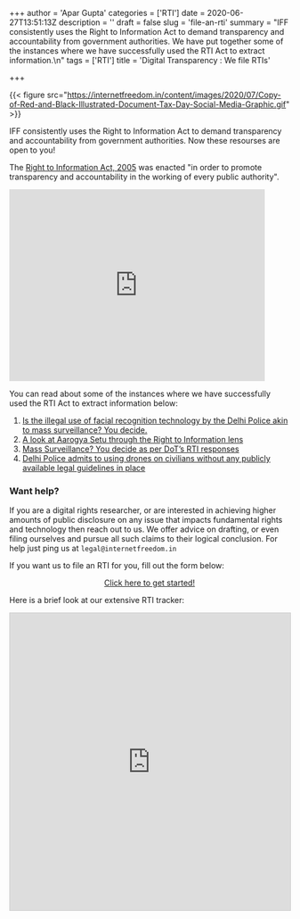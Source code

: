 +++
author = 'Apar Gupta'
categories = ['RTI']
date = 2020-06-27T13:51:13Z
description = ''
draft = false
slug = 'file-an-rti'
summary = "IFF consistently uses the Right to Information Act to demand transparency and accountability from government authorities. We have put together some of the instances where we have successfully used the RTI Act to extract information.\n"
tags = ['RTI']
title = 'Digital Transparency : We file RTIs'

+++


{{< figure src="https://internetfreedom.in/content/images/2020/07/Copy-of-Red-and-Black-Illustrated-Document-Tax-Day-Social-Media-Graphic.gif" >}}

IFF consistently uses the Right to Information Act to demand transparency and accountability from government authorities. Now these resourses are open to you!

The [Right to Information Act, 2005](https://rti.gov.in/rti-act.pdf) was enacted "in order to promote transparency and accountability in the working of every public authority".

<iframe width="459" height="344" src="https://www.youtube.com/embed/biD-JqfKKHA?feature=oembed" frameborder="0" allow="accelerometer; autoplay; encrypted-media; gyroscope; picture-in-picture" allowfullscreen></iframe>

You can read about some of the instances where we have successfully used the RTI Act to extract information below:

1. [Is the illegal use of facial recognition technology by the Delhi Police akin to mass surveillance? You decide.](https://internetfreedom.in/is-the-illegal-use-of-facial-recognition-technology-by-the-delhi-police-akin-to-mass-surveillance-you-decide-project-panoptic/)
2.  [A look at Aarogya Setu through the Right to Information lens](https://internetfreedom.in/aarogya-setu-through-the-right-to-information-lens/)
3. [Mass Surveillance? You decide as per DoT’s RTI responses](https://internetfreedom.in/bulk-cdr-mass-surveillance/)
4. [Delhi Police admits to using drones on civilians without any publicly available legal guidelines in place](https://internetfreedom.in/delhi-police-admits-to-using-drones/)

### Want help?

If you are a digital rights researcher, or are interested in achieving higher amounts of public disclosure on any issue that impacts fundamental rights and technology then reach out to us. We offer advice on drafting, or even filing ourselves and pursue all such claims to their logical conclusion. For help just ping us at `legal@internetfreedom.in`

If you want us to file an RTI for you, fill out the form below:

<div style="text-align:center;">
    <a href="https://blocksurvey.io/survey/1PfQfn62JSDjjyK4nuHoY5t21wKeuocLLm/dee5fc5b-9276-48cf-b832-e72124945d91" class="button">Click here to get started!</a>
</div>



Here is a brief look at our extensive RTI tracker:

<iframe class="airtable-embed" src="https://airtable.com/embed/shrDz8lt6hfL9ItFp?backgroundColor=orange&viewControls=on" frameborder="0" onmousewheel="" width="100%" height="533" style="background: transparent; border: 1px solid #ccc;"></iframe>







